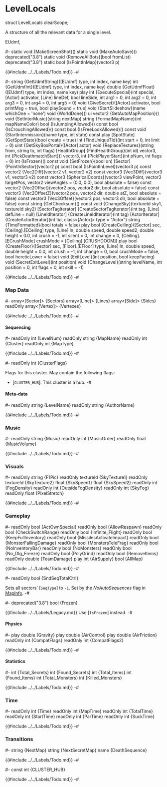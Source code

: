 # LevelLocals

[SeqType]: Sector.md#memb-SeqType

[MapInfo]: ../../Data/MapInfo.md

<!-- api-declaration -->
struct LevelLocals clearScope;

<!-- api-definition -->
A structure of all the relevant data for a single level.

<!-- toc -->

<!-- api-sub-types -->
EUdmf,

<!-- api-class-methods -->
#-
static void {MakeScreenShot}()
static void {MakeAutoSave}()
deprecated("3.8") static void {RemoveAllBots}(bool fromList)
deprecated("3.8") static bool {IsPointInMap}(vector3 p)

{{#include ../../Labels/Todo.md}}
-#

<!-- api-instance-methods -->
#-
string {GetUdmfString}([EUdmf] type, int index, name key)
int {GetUdmfInt}([EUdmf] type, int index, name key)
double {GetUdmfFloat}([EUdmf] type, int index, name key)
play int {ExecuteSpecial}(int special, [Actor] activator, [Line] lineDef, bool lineSide, int arg1 = 0, int arg2 = 0, int arg3 = 0, int arg4 = 0, int arg5 = 0)
void {GiveSecret}([Actor] activator, bool printMsg = true, bool playSound = true)
void {StartSlideshow}(name whichOne = 'none')
void {WorldDone}()
ui vector2 {GetAutoMapPosition}()
void {SetInterMusic}(string nextMap)
string {FormatMapName}(int mapNameColor)
bool {IsJumpingAllowed}() const
bool {IsCrouchingAllowed}() const
bool {IsFreeLookAllowed}() const
void {StartIntermission}(name type, int state) const
play [SpotState] {GetSpotState}(bool create = true)
int {FindUniqueTId}(int start = 0, int limit = 0)
uint {GetSkyBoxPortal}([Actor] actor)
void {ReplaceTextures}(string from, string to, int flags)
[HealthGroup] {FindHealthGroup}(int id)
vector3, int {PickDeathmatchStart}()
vector3, int {PickPlayerStart}(int pNum, int flags = 0)
int {IsFrozen}() const
void {SetFrozen}(bool on)
[Sector] {PointInSector}(vector2 p) const
bool {IsPointInLevel}(vector3 p) const
vector2 {Vec2Diff}(vector2 v1, vector2 v2) const
vector3 {Vec3Diff}(vector3 v1, vector3 v2) const
vector3 {SphericalCoords}(vector3 viewPoint, vector3 targetPos, vector2 viewAngles = (0.0, 0.0), bool absolute = false) const
vector2 {Vec2Offset}(vector2 pos, vector2 dir, bool absolute = false) const
vector3 {Vec2OffsetZ}(vector2 pos, vector2 dir, double atZ, bool absolute = false) const
vector3 {Vec3Offset}(vector3 pos, vector3 dir, bool absolute = false) const
string {GetChecksum}() const
void {ChangeSky}(textureId sky1, textureId sky2)
[SectorTagIterator] {CreateSectorTagIterator}(int tag, [Line] defLine = null)
[LineIdIterator] {CreateLineIdIterator}(int tag)
[ActorIterator] {CreateActorIterator}(int tid, class<[Actor]\> type = "Actor")
string {TimeFormatted}(bool totals = false)
play bool {CreateCeiling}([Sector] sec, [Ceiling].[ECeiling] type, [Line] ln, double speed, double speed2, double height = 0.0, int crush = -1, int silent = 0, int change = 0, [Ceiling].[ECrushMode] crushMode = [Ceiling].[CRUSHDOOM])
play bool {CreateFloor}([Sector] sec, [Floor].[EFloor] type, [Line] ln, double speed, double height = 0.0, int crush = -1, int change = 0, bool crushMode = false, bool hereticLower = false)
void {ExitLevel}(int position, bool keepFacing)
void {SecretExitLevel}(int position)
void {ChangeLevel}(string levelName, int position = 0, int flags = 0, int skill = -1)

{{#include ../../Labels/Todo.md}}
-#

<!-- api-members -->
### Map Data

#-
array<[Sector]> {Sectors}
array<[Line]> {Lines}
array<[Side]> {Sides}
readOnly array<[Vertex]> {Vertexes}

{{#include ../../Labels/Todo.md}}
-#

#### Sequencing

#-
readOnly int {LevelNum}
readOnly string {MapName}
readOnly int {Cluster}
readOnly int {MapType}

{{#include ../../Labels/Todo.md}}
-#

#-
readOnly int {ClusterFlags}

Flags for this cluster. May contain the following flags:
* [`CLUSTER_HUB`]: This cluster is a hub.
-#

#### Meta-data

#-
readOnly string {LevelName}
readOnly string {AuthorName}

{{#include ../../Labels/Todo.md}}
-#

### Music

#-
readOnly string {Music}
readOnly int {MusicOrder}
readOnly float {MusicVolume}

{{#include ../../Labels/Todo.md}}
-#

### Visuals

#-
readOnly string {F1Pic}
readOnly textureId {SkyTexture1}
readOnly textureId {SkyTexture2}
float {SkySpeed1}
float {SkySpeed2}
readOnly int {FogDensity}
readOnly int {OutsideFogDensity}
readOnly int {SkyFog}
readOnly float {PixelStretch}

{{#include ../../Labels/Todo.md}}
-#

### Gameplay

#-
readOnly bool {ActOwnSpecial}
readOnly bool {AllowRespawn}
readOnly bool {CheckSwitchRange}
readOnly bool {Infinite_Flight}
readOnly bool {KeepFullInventory}
readOnly bool {MissilesActivateImpact}
readOnly bool {MonsterFallingDamage}
readOnly bool {MonstersTeleFrag}
readOnly bool {NoInventoryBar}
readOnly bool {NoMonsters}
readOnly bool {No_Dlg_Freeze}
readOnly bool {PolyGrind}
readOnly bool {RemoveItems}
readOnly double {TeamDamage}
play int {AirSupply}
bool {AllMap}

{{#include ../../Labels/Todo.md}}
-#

#-
readOnly bool {SndSeqTotalCtrl}

Sets all sectors' [`SeqType`] to `-1`. Set by the *NoAutoSequences*
flag in [MapInfo].
-#

#-
deprecated("3.8") bool {Frozen}

{{#include ../../Labels/Legacy.md}} Use [`IsFrozen`] instead.
-#

#### Physics

#-
play double {Gravity}
play double {AirControl}
play double {AirFriction}
readOnly int {CompatFlags}
readOnly int {CompatFlags2}

{{#include ../../Labels/Todo.md}}
-#

#### Statistics

#-
int {Total_Secrets}
int {Found_Secrets}
int {Total_Items}
int {Found_Items}
int {Total_Monsters}
int {Killed_Monsters}

{{#include ../../Labels/Todo.md}}
-#

### Time

#-
readOnly int {Time}
readOnly int {MapTime}
readOnly int {TotalTime}
readOnly int {StartTime}
readOnly int {ParTime}
readOnly int {SuckTime}

{{#include ../../Labels/Todo.md}}
-#

### Transitions

#-
string {NextMap}
string {NextSecretMap}
name {DeathSequence}

{{#include ../../Labels/Todo.md}}
-#

<!-- api-constants -->
#-
const int {CLUSTER_HUB}

{{#include ../../Labels/Todo.md}}
-#
